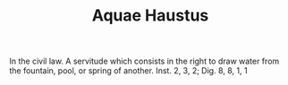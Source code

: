 ---
title: Aquae Haustus
letter: A
permalink: "/definitions/aquae-haustus.html"
body: In the civil law. A servitude which consists in the right to draw water from
  the fountain, pool, or spring of another. Inst. 2, 3, 2; Dig. 8, 8, 1, 1
published_at: '2018-07-07'
source: Black's Law Dictionary
layout: post
---
